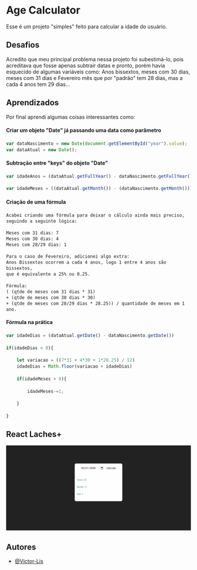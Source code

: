 
# Age Calculator

Esse é um projeto "simples" feito para calcular a idade do usuário.




## Desafios

Acredito que meu principal problema nessa projeto foi subestimá-lo, pois acreditava que fosse apenas subtrair datas e pronto, porém havia esquecido de algumas variáveis como: Anos bissextos, meses com 30 dias, meses com 31 dias e Fevereiro mês que por "padrão" tem 28 dias, mas a cada 4 anos tem 29 dias...




## Aprendizados

Por final aprendi algumas coisas interessantes como: 


#### Criar um objeto "Date" já passando uma data como parâmetro

```javascript
var dataNascimento = new Date(document.getElementById("year").value);
var dataAtual = new Date();
```

#### Subtração entre "keys" do objeto "Date"

```javascript
var idadeAnos = (dataAtual.getFullYear() - dataNascimento.getFullYear())

var idadeMeses = ((dataAtual.getMonth()) - (dataNascimento.getMonth()))
```

#### Criação de uma fórmula

```
Acabei criando uma fórmula para deixar o cálculo ainda mais preciso, seguindo a seguinte lógica:

Meses com 31 dias: 7
Meses com 30 dias: 4
Meses com 28/29 dias: 1

Para o caso de Fevereiro, adicionei algo extra:
Anos Bissextos ocorrem a cada 4 anos, logo 1 entre 4 anos são bissextos, 
que é equivalente a 25% ou 0.25.

Fórmula:
( (qtde de meses com 31 dias * 31) 
+ (qtde de meses com 30 dias * 30)
+ (qtde de meses com 28/29 dias * 28.25)) / quantidade de meses em 1 ano.
```

#### Fórmula na prática
```javascript
var idadeDias = (dataAtual.getDate() - dataNascimento.getDate())

if(idadeDias < 0){

    let variacao = ((7*31 + 4*30 + 1*28.25) / 12)
    idadeDias = Math.floor(variacao + idadeDias)
        
    if(idadeMeses > 0){

        idadeMeses-=1;

    }

}
```

## React Laches+
![Home](https://github.com/Victor-Lis/Age-Calculator/blob/main/Screenshots/Home.png)

## Autores

- [@Victor-Lis](https://github.com/Victor-Lis)

